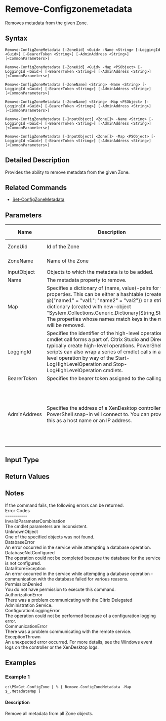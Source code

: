 ﻿
# Remove-Configzonemetadata
Removes metadata from the given Zone.
## Syntax
```
Remove-ConfigZoneMetadata [-ZoneUid] <Guid> -Name <String> [-LoggingId <Guid>] [-BearerToken <String>] [-AdminAddress <String>] [<CommonParameters>]

Remove-ConfigZoneMetadata [-ZoneUid] <Guid> -Map <PSObject> [-LoggingId <Guid>] [-BearerToken <String>] [-AdminAddress <String>] [<CommonParameters>]

Remove-ConfigZoneMetadata [-ZoneName] <String> -Name <String> [-LoggingId <Guid>] [-BearerToken <String>] [-AdminAddress <String>] [<CommonParameters>]

Remove-ConfigZoneMetadata [-ZoneName] <String> -Map <PSObject> [-LoggingId <Guid>] [-BearerToken <String>] [-AdminAddress <String>] [<CommonParameters>]

Remove-ConfigZoneMetadata [-InputObject] <Zone[]> -Name <String> [-LoggingId <Guid>] [-BearerToken <String>] [-AdminAddress <String>] [<CommonParameters>]

Remove-ConfigZoneMetadata [-InputObject] <Zone[]> -Map <PSObject> [-LoggingId <Guid>] [-BearerToken <String>] [-AdminAddress <String>] [<CommonParameters>]
```
## Detailed Description
Provides the ability to remove metadata from the given Zone.


## Related Commands

* [Set-ConfigZoneMetadata](./Set-ConfigZoneMetadata/)
## Parameters
| Name   | Description | Required? | Pipeline Input | Default Value |
| --- | --- | --- | --- | --- |
| ZoneUid | Id of the Zone | true | true (ByValue, ByPropertyName) |  |
| ZoneName | Name of the Zone | true | true (ByValue, ByPropertyName) |  |
| InputObject | Objects to which the metadata is to be added. | true | true (ByValue) |  |
| Name | The metadata property to remove. | true | false |  |
| Map | Specifies a dictionary of (name, value)-pairs for the properties. This can be either a hashtable (created with @{"name1" = "val1"; "name2" = "val2"}) or a string dictionary (created with new-object "System.Collections.Generic.Dictionary\[String,String\]"). The properties whose names match keys in the map will be removed. | true | true (ByValue) |  |
| LoggingId | Specifies the identifier of the high-level operation this cmdlet call forms a part of. Citrix Studio and Director typically create high-level operations. PowerShell scripts can also wrap a series of cmdlet calls in a high-level operation by way of the Start-LogHighLevelOperation and Stop-LogHighLevelOperation cmdlets. | false | false |  |
| BearerToken | Specifies the bearer token assigned to the calling user | false | false |  |
| AdminAddress | Specifies the address of a XenDesktop controller the PowerShell snap-in will connect to. You can provide this as a host name or an IP address. | false | false | Localhost. Once a value is provided by any cmdlet, this value becomes the default. |

## Input Type

### 

## Return Values

### 

## Notes
If the command fails, the following errors can be returned.<br>    Error Codes<br>    -----------<br>    InvalidParameterCombination<br>        The cmdlet parameters are inconsistent.<br>    UnknownObject<br>        One of the specified objects was not found.<br>    DatabaseError<br>        An error occurred in the service while attempting a database operation.<br>    DatabaseNotConfigured<br>        The operation could not be completed because the database for the service is not configured.<br>    DataStoreException<br>        An error occurred in the service while attempting a database operation - communication with the database failed for various reasons.<br>    PermissionDenied<br>        You do not have permission to execute this command.<br>    AuthorizationError<br>        There was a problem communicating with the Citrix Delegated Administration Service.<br>    ConfigurationLoggingError<br>        The operation could not be performed because of a configuration logging error.<br>    CommunicationError<br>        There was a problem communicating with the remote service.<br>    ExceptionThrown<br>        An unexpected error occurred.  For more details, see the Windows event logs on the controller or the XenDesktop logs.
## Examples

### Example 1
```
c:\PS>Get-ConfigZone | % { Remove-ConfigZoneMetadata -Map $_.MetadataMap }
```
#### Description
Remove all metadata from all Zone objects.
